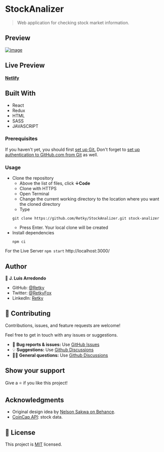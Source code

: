 # StockAnalizer
> Web application for checking stock market information.

## Preview
[![image](https://user-images.githubusercontent.com/93499010/169303913-4d361fd9-1604-47fa-b84f-b79addcd56ff.png)](https://stock-analizer.netlify.app/)

## Live Preview
#### [Netlify](https://stock-analizer.netlify.app/)

## Built With

- React
- Redux
- HTML
- SASS
- JAVASCRIPT

### Prerequisites
If you haven't yet, you should first [set up Git.](https://docs.github.com/en/get-started/quickstart/set-up-git) Don't forget to [set up authentication to GitHub.com from Git](https://docs.github.com/en/get-started/quickstart/set-up-git#next-steps-authenticating-with-github-from-git) as well.

### Usage
- Clone the repository
  - Above the list of files, click **↓Code**
  - Clone with HTTPS
  - Open Terminal
  - Change the current working directory to the location where you want the cloned directory
  - Type
  ```
  git clone https://github.com/Retky/StockAnalizer.git stock-analizer
  ```
  - Press Enter. Your local clone will be created
- Install dependencies
  ```
  npm ci
  ```

For the Live Server `npm start` http://localhost:3000/

## Author

👤 **J. Luis Arredondo**
- GitHub: [@Retky](https://github.com/Retky "J. Luis Arredondo GitHub")
- Twitter: [@RetkyFox](https://twitter.com/retkyFox "J. Luis Arredondo Twitter")
- LinkedIn: [Retky](https://www.linkedin.com/in/Retky "J. Luis Arredondo LinkedIn")

## 🤝 Contributing

Contributions, issues, and feature requests are welcome!

Feel free to get in touch with any issues or suggestions.

- 🐛 **Bug reports & issues:** Use [GitHub Issues](https://github.com/Retky/StockAnalizer/issues "Bugs & Issues")
- 💡 **Suggestions:** Use [Github Discussions](https://github.com/Retky/StockAnalizer/discussions "Suggestions")
- 🙋‍♀️ **General questions:** Use [Github Discussions](https://github.com/Retky/StockAnalizer/discussions "General Questions")

## Show your support

Give a ⭐️ if you like this project!

## Acknowledgments
- Original design idea by [Nelson Sakwa on Behance](https://www.behance.net/sakwadesignstudio).
- [CoinCap API](https://docs.coincap.io/): stock data.

## 📝 License

This project is [MIT](./LICENSE) licensed.
